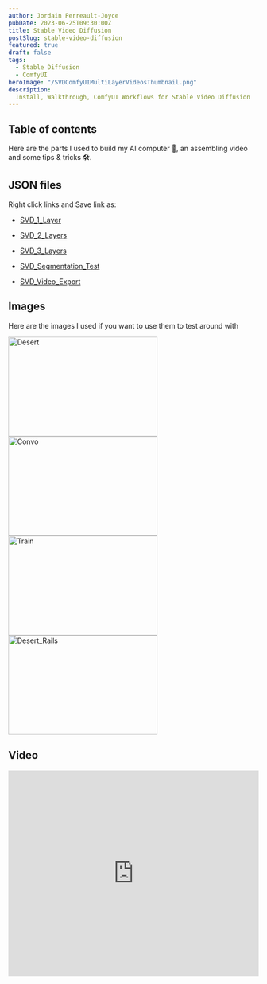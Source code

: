 ```yaml
---
author: Jordain Perreault-Joyce
pubDate: 2023-06-25T09:30:00Z
title: Stable Video Diffusion
postSlug: stable-video-diffusion
featured: true
draft: false
tags:
  - Stable Diffusion
  - ComfyUI
heroImage: "/SVDComfyUIMultiLayerVideosThumbnail.png"
description:
  Install, Walkthrough, ComfyUI Workflows for Stable Video Diffusion
---
```

<!-- ## Table of contents -->
## Table of contents


<!-- <img src="../../../public/assets/images/ComputerComponents.png" alt="Computer Components"> -->
Here are the parts I used to build my AI computer 🤖, an assembling video and some tips & tricks 🛠. 
## JSON files

Right click links and Save link as: 

- [SVD_1_Layer](https://github.com/Jordain/astrofi/blob/main/public/blog/images/stable-video-diffusion/JSON/SVD_1_Layer.json)
- [SVD_2_Layers](https://github.com/Jordain/astrofi/blob/main/public/blog/images/stable-video-diffusion/JSON/SVD_2_Layers.json)
- [SVD_3_Layers](https://github.com/Jordain/astrofi/blob/main/public/blog/images/stable-video-diffusion/JSON/SVD_3_Layers.json)

- [SVD_Segmentation_Test](https://github.com/Jordain/astrofi/blob/main/public/blog/images/stable-video-diffusion/JSON/SVD_Segmentation_Test.json)
- [SVD_Video_Export](https://github.com/Jordain/astrofi/blob/main/public/blog/images/stable-video-diffusion/JSON/SVD_Video_Export.json)

## Images

Here are the images I used if you want to use them to test around with

<div class="grid grid-cols-4 gap-2">
<!-- ![Circle Mask](@assets/images/automatic1111-qr-code-monster-tutorial/CircleMask.jpg=200w300h "Circle Mask") -->
<img src="/blog/images/stable-video-diffusion/Desert576x1024.png" alt="Desert" width="300" height="200">
<img src="/blog/images/stable-video-diffusion/Convo576x1024.png" alt="Convo" width="300" height="200">
<img src="/blog/images/stable-video-diffusion/Train576x1024.png" alt="Train" width="300" height="200">
<img src="/blog/images/stable-video-diffusion/Desert_Rails576x1024.png" alt="Desert_Rails" width="300" height="200">
</div>

## Video

<iframe width="100%" height="414" src="https://www.youtube.com/embed/ID6IESHjKzE?si=FIYJ6bdh3-j34G9q" title="YouTube video player" frameborder="0" allow="accelerometer; autoplay; clipboard-write; encrypted-media; gyroscope; picture-in-picture; web-share" allowfullscreen></iframe>





